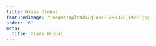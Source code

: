 ```yaml
---
title: Glass Global
featuredImage: /images/uploads/globe-1290378_1920.jpg
order: '6'
meta:
  title: Glass Global
---
```


